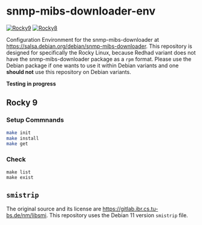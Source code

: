 # snmp-mibs-downloader-env
[![Rocky9](https://github.com/jeonghanlee/snmp-mibs-downloader-env/actions/workflows/rocky9.yml/badge.svg)](https://github.com/jeonghanlee/snmp-mibs-downloader-env/actions/workflows/rocky9.yml)
[![Rocky8](https://github.com/jeonghanlee/snmp-mibs-downloader-env/actions/workflows/rocky8.yml/badge.svg)](https://github.com/jeonghanlee/snmp-mibs-downloader-env/actions/workflows/rocky8.yml)

Configuration Environment for the snmp-mibs-downloader at <https://salsa.debian.org/debian/snmp-mibs-downloader>. This repository is designed for specifically the Rocky Linux, because Redhad variant does not have the snmp-mibs-downloader package as a `rpm` format. Please use the Debian package if one wants to use it within Debian variants and one **should not** use this repository on Debian variants.

**Testing in progress**

## Rocky 9

### Setup Commnands


```bash
make init
make install
make get
```

### Check 

```
make list
make exist
```

## ``smistrip``

The original source and its license are <https://gitlab.ibr.cs.tu-bs.de/nm/libsmi>. This repository uses the Debian 11 version `smistrip` file.
